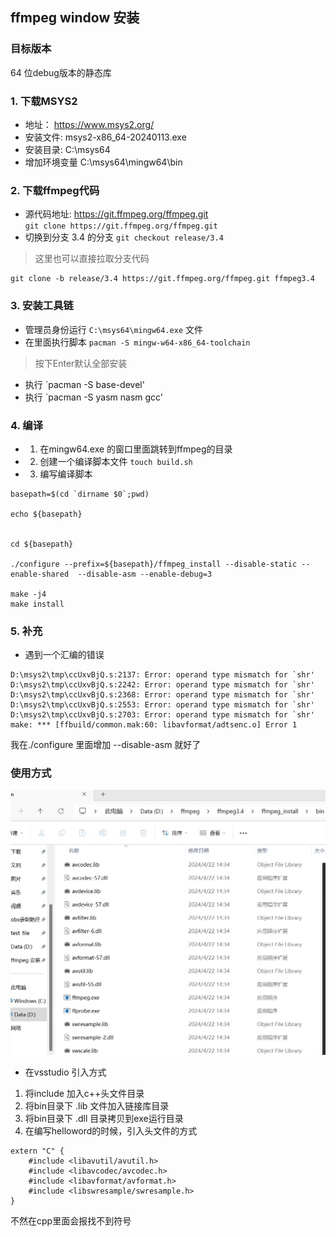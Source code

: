 ## ffmpeg window 安装
### 目标版本
64 位debug版本的静态库
### 1. 下载MSYS2
 * 地址： https://www.msys2.org/
 * 安装文件: msys2-x86_64-20240113.exe
 * 安装目录: C:\msys64
 * 增加环境变量  C:\msys64\mingw64\bin

### 2. 下载ffmpeg代码
* 源代码地址: https://git.ffmpeg.org/ffmpeg.git  
  `git clone https://git.ffmpeg.org/ffmpeg.git`
* 切换到分支 3.4 的分支
  `git checkout release/3.4`

> 这里也可以直接拉取分支代码
```
git clone -b release/3.4 https://git.ffmpeg.org/ffmpeg.git ffmpeg3.4
```
### 3. 安装工具链
* 管理员身份运行 `C:\msys64\mingw64.exe` 文件
* 在里面执行脚本 `pacman -S mingw-w64-x86_64-toolchain`
 > 按下Enter默认全部安装
* 执行 `pacman -S base-devel'
* 执行 `pacman -S yasm nasm gcc'

### 4. 编译
* 1. 在mingw64.exe 的窗口里面跳转到ffmpeg的目录
* 2. 创建一个编译脚本文件 `touch build.sh`
* 3. 编写编译脚本
```
basepath=$(cd `dirname $0`;pwd)

echo ${basepath}


cd ${basepath}

./configure --prefix=${basepath}/ffmpeg_install --disable-static --enable-shared  --disable-asm --enable-debug=3

make -j4
make install
```

### 5. 补充
* 遇到一个汇编的错误
```
D:\msys2\tmp\ccUxvBjQ.s:2137: Error: operand type mismatch for `shr'
D:\msys2\tmp\ccUxvBjQ.s:2242: Error: operand type mismatch for `shr'
D:\msys2\tmp\ccUxvBjQ.s:2368: Error: operand type mismatch for `shr'
D:\msys2\tmp\ccUxvBjQ.s:2553: Error: operand type mismatch for `shr'
D:\msys2\tmp\ccUxvBjQ.s:2703: Error: operand type mismatch for `shr'
make: *** [ffbuild/common.mak:60: libavformat/adtsenc.o] Error 1
```

我在./configure 里面增加 --disable-asm 就好了


### 使用方式

![编译后目录](mulu.png)


* 在vsstudio 引入方式
1. 将include 加入c++头文件目录
2. 将bin目录下 .lib 文件加入链接库目录
3. 将bin目录下 .dll 目录拷贝到exe运行目录
4. 在编写helloword的时候，引入头文件的方式
```
extern "C" {
    #include <libavutil/avutil.h>
    #include <libavcodec/avcodec.h>
    #include <libavformat/avformat.h>
    #include <libswresample/swresample.h>
}
```
不然在cpp里面会报找不到符号
